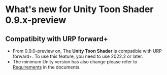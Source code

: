 # What's new for Unity Toon Shader 0.9.x-preview

## Compatibity with URP forward+ 

* From 0.9.0-preview on, The **Unity Toon Shader** is compatible with URP forward+. To use this feature, you need to use 2022.2 or later.
* The minimum Unity version has also change please refer to [Requirements](System-Requirements.md) in the documents.


